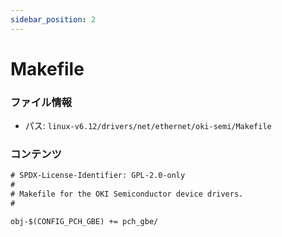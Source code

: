 ```yaml
---
sidebar_position: 2
---
```

# Makefile

### ファイル情報

- パス: `linux-v6.12/drivers/net/ethernet/oki-semi/Makefile`

### コンテンツ

```txt
# SPDX-License-Identifier: GPL-2.0-only
#
# Makefile for the OKI Semiconductor device drivers.
#

obj-$(CONFIG_PCH_GBE) += pch_gbe/

```
